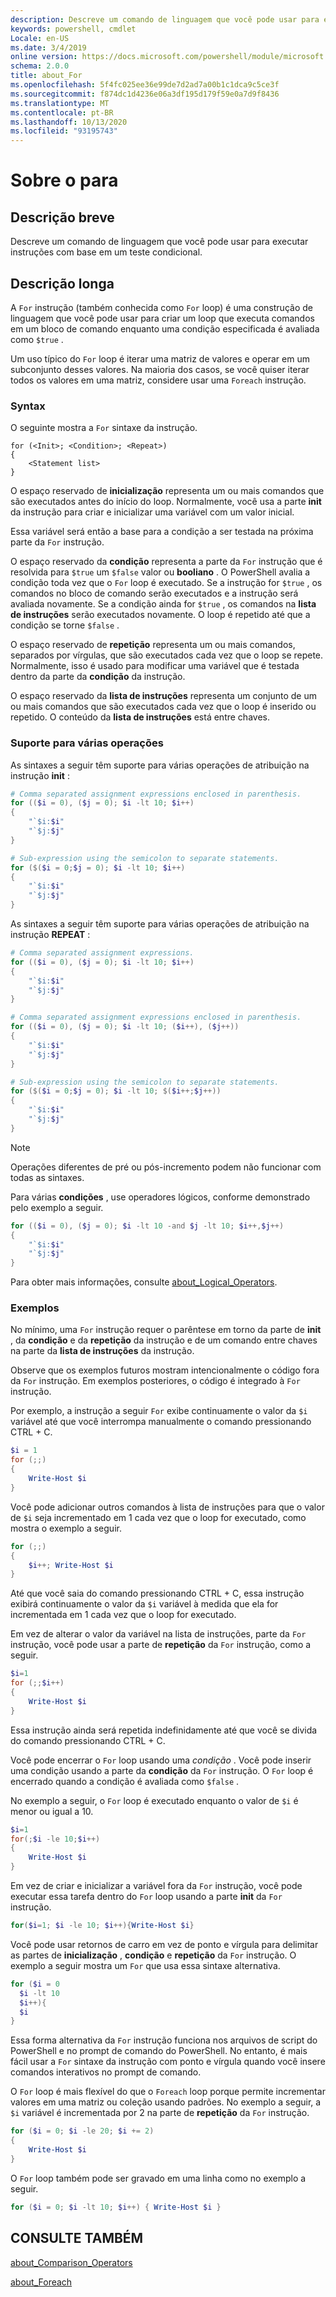```yaml
---
description: Descreve um comando de linguagem que você pode usar para executar instruções com base em um teste condicional.
keywords: powershell, cmdlet
Locale: en-US
ms.date: 3/4/2019
online version: https://docs.microsoft.com/powershell/module/microsoft.powershell.core/about/about_for?view=powershell-6&WT.mc_id=ps-gethelp
schema: 2.0.0
title: about_For
ms.openlocfilehash: 5f4fc025ee36e99de7d2ad7a00b1c1dca9c5ce3f
ms.sourcegitcommit: f874dc1d4236e06a3df195d179f59e0a7d9f8436
ms.translationtype: MT
ms.contentlocale: pt-BR
ms.lasthandoff: 10/13/2020
ms.locfileid: "93195743"
---
```

# <a name="about-for"></a>Sobre o para

## <a name="short-description"></a>Descrição breve
Descreve um comando de linguagem que você pode usar para executar instruções com base em um teste condicional.

## <a name="long-description"></a>Descrição longa

A `For` instrução (também conhecida como `For` loop) é uma construção de linguagem que você pode usar para criar um loop que executa comandos em um bloco de comando enquanto uma condição especificada é avaliada como `$true` .

Um uso típico do `For` loop é iterar uma matriz de valores e operar em um subconjunto desses valores. Na maioria dos casos, se você quiser iterar todos os valores em uma matriz, considere usar uma `Foreach` instrução.

### <a name="syntax"></a>Syntax

O seguinte mostra a `For` sintaxe da instrução.

```
for (<Init>; <Condition>; <Repeat>)
{
    <Statement list>
}
```

O espaço reservado de **inicialização** representa um ou mais comandos que são executados antes do início do loop. Normalmente, você usa a parte **init** da instrução para criar e inicializar uma variável com um valor inicial.

Essa variável será então a base para a condição a ser testada na próxima parte da `For` instrução.

O espaço reservado da **condição** representa a parte da `For` instrução que é resolvida para `$true` um `$false` valor ou **booliano** . O PowerShell avalia a condição toda vez que o `For` loop é executado. Se a instrução for `$true` , os comandos no bloco de comando serão executados e a instrução será avaliada novamente. Se a condição ainda for `$true` , os comandos na **lista de instruções** serão executados novamente. O loop é repetido até que a condição se torne `$false` .

O espaço reservado de **repetição** representa um ou mais comandos, separados por vírgulas, que são executados cada vez que o loop se repete. Normalmente, isso é usado para modificar uma variável que é testada dentro da parte da **condição** da instrução.

O espaço reservado da **lista de instruções** representa um conjunto de um ou mais comandos que são executados cada vez que o loop é inserido ou repetido. O conteúdo da **lista de instruções** está entre chaves.

### <a name="support-for-multiple-operations"></a>Suporte para várias operações

As sintaxes a seguir têm suporte para várias operações de atribuição na instrução **init** :

```powershell
# Comma separated assignment expressions enclosed in parenthesis.
for (($i = 0), ($j = 0); $i -lt 10; $i++)
{
    "`$i:$i"
    "`$j:$j"
}

# Sub-expression using the semicolon to separate statements.
for ($($i = 0;$j = 0); $i -lt 10; $i++)
{
    "`$i:$i"
    "`$j:$j"
}
```

As sintaxes a seguir têm suporte para várias operações de atribuição na instrução **REPEAT** :

```powershell
# Comma separated assignment expressions.
for (($i = 0), ($j = 0); $i -lt 10; $i++)
{
    "`$i:$i"
    "`$j:$j"
}

# Comma separated assignment expressions enclosed in parenthesis.
for (($i = 0), ($j = 0); $i -lt 10; ($i++), ($j++))
{
    "`$i:$i"
    "`$j:$j"
}

# Sub-expression using the semicolon to separate statements.
for ($($i = 0;$j = 0); $i -lt 10; $($i++;$j++))
{
    "`$i:$i"
    "`$j:$j"
}
```

> [!NOTE]
> Operações diferentes de pré ou pós-incremento podem não funcionar com todas as sintaxes.

Para várias **condições** , use operadores lógicos, conforme demonstrado pelo exemplo a seguir.

```powershell
for (($i = 0), ($j = 0); $i -lt 10 -and $j -lt 10; $i++,$j++)
{
    "`$i:$i"
    "`$j:$j"
}
```

Para obter mais informações, consulte [about_Logical_Operators](about_Logical_Operators.md).

### <a name="examples"></a>Exemplos

No mínimo, uma `For` instrução requer o parêntese em torno da parte de **init** , da **condição** e da **repetição** da instrução e de um comando entre chaves na parte da **lista de instruções** da instrução.

Observe que os exemplos futuros mostram intencionalmente o código fora da `For` instrução. Em exemplos posteriores, o código é integrado à `For` instrução.

Por exemplo, a instrução a seguir `For` exibe continuamente o valor da `$i` variável até que você interrompa manualmente o comando pressionando CTRL + C.

```powershell
$i = 1
for (;;)
{
    Write-Host $i
}
```

Você pode adicionar outros comandos à lista de instruções para que o valor de `$i` seja incrementado em 1 cada vez que o loop for executado, como mostra o exemplo a seguir.

```powershell
for (;;)
{
    $i++; Write-Host $i
}
```

Até que você saia do comando pressionando CTRL + C, essa instrução exibirá continuamente o valor da `$i` variável à medida que ela for incrementada em 1 cada vez que o loop for executado.

Em vez de alterar o valor da variável na lista de instruções, parte da `For` instrução, você pode usar a parte de **repetição** da `For` instrução, como a seguir.

```powershell
$i=1
for (;;$i++)
{
    Write-Host $i
}
```

Essa instrução ainda será repetida indefinidamente até que você se divida do comando pressionando CTRL + C.

Você pode encerrar o `For` loop usando uma *condição* . Você pode inserir uma condição usando a parte da **condição** da `For` instrução. O `For` loop é encerrado quando a condição é avaliada como `$false` .

No exemplo a seguir, o `For` loop é executado enquanto o valor de `$i` é menor ou igual a 10.

```powershell
$i=1
for(;$i -le 10;$i++)
{
    Write-Host $i
}
```

Em vez de criar e inicializar a variável fora da `For` instrução, você pode executar essa tarefa dentro do `For` loop usando a parte **init** da `For` instrução.

```powershell
for($i=1; $i -le 10; $i++){Write-Host $i}
```

Você pode usar retornos de carro em vez de ponto e vírgula para delimitar as partes de **inicialização** , **condição** e **repetição** da `For` instrução. O exemplo a seguir mostra um `For` que usa essa sintaxe alternativa.

```powershell
for ($i = 0
  $i -lt 10
  $i++){
  $i
}
```

Essa forma alternativa da `For` instrução funciona nos arquivos de script do PowerShell e no prompt de comando do PowerShell. No entanto, é mais fácil usar a `For` sintaxe da instrução com ponto e vírgula quando você insere comandos interativos no prompt de comando.

O `For` loop é mais flexível do que o `Foreach` loop porque permite incrementar valores em uma matriz ou coleção usando padrões. No exemplo a seguir, a `$i` variável é incrementada por 2 na parte de **repetição** da `For` instrução.

```powershell
for ($i = 0; $i -le 20; $i += 2)
{
    Write-Host $i
}
```

O `For` loop também pode ser gravado em uma linha como no exemplo a seguir.

```powershell
for ($i = 0; $i -lt 10; $i++) { Write-Host $i }
```

## <a name="see-also"></a>CONSULTE TAMBÉM

[about_Comparison_Operators](about_Comparison_Operators.md)

[about_Foreach](about_Foreach.md)

